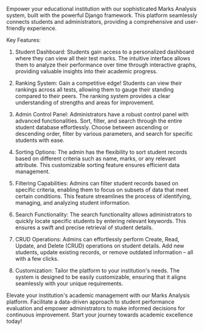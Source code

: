 Empower your educational institution with our sophisticated Marks Analysis system, built with the powerful Django framework. This platform seamlessly connects students and administrators, providing a comprehensive and user-friendly experience.

Key Features:
1. Student Dashboard:
Students gain access to a personalized dashboard where they can view all their test marks. The intuitive interface allows them to analyze their performance over time through interactive graphs, providing valuable insights into their academic progress.

2. Ranking System:
Gain a competitive edge! Students can view their rankings across all tests, allowing them to gauge their standing compared to their peers. The ranking system provides a clear understanding of strengths and areas for improvement.

3. Admin Control Panel:
Administrators have a robust control panel with advanced functionalities. Sort, filter, and search through the entire student database effortlessly. Choose between ascending or descending order, filter by various parameters, and search for specific students with ease.

4. Sorting Options:
The admin has the flexibility to sort student records based on different criteria such as name, marks, or any relevant attribute. This customizable sorting feature ensures efficient data management.

5. Filtering Capabilities:
Admins can filter student records based on specific criteria, enabling them to focus on subsets of data that meet certain conditions. This feature streamlines the process of identifying, managing, and analyzing student information.

6. Search Functionality:
The search functionality allows administrators to quickly locate specific students by entering relevant keywords. This ensures a swift and precise retrieval of student details.

7. CRUD Operations:
Admins can effortlessly perform Create, Read, Update, and Delete (CRUD) operations on student details. Add new students, update existing records, or remove outdated information – all with a few clicks.

8. Customization:
Tailor the platform to your institution's needs. The system is designed to be easily customizable, ensuring that it aligns seamlessly with your unique requirements.

Elevate your institution's academic management with our Marks Analysis platform. Facilitate a data-driven approach to student performance evaluation and empower administrators to make informed decisions for continuous improvement. Start your journey towards academic excellence today!
